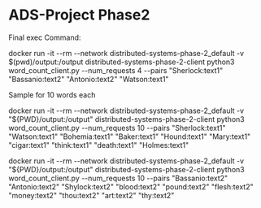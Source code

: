 # ADS-Project Phase2

Final exec Command:

docker run -it --rm --network distributed-systems-phase-2_default -v $(pwd)/output:/output distributed-systems-phase-2-client python3 word_count_client.py --num_requests 4 --pairs "Sherlock:text1" "Bassanio:text2" "Antonio:text2" "Watson:text1"

Sample for 10 words each

docker run -it --rm --network distributed-systems-phase-2_default -v "${PWD}/output:/output" distributed-systems-phase-2-client python3 word_count_client.py --num_requests 10 --pairs "Sherlock:text1"  "Watson:text1" "Bohemia:text1" "Baker:text1" "Hound:text1" "Mary:text1" "cigar:text1" "think:text1" "death:text1" "Holmes:text1"

docker run -it --rm --network distributed-systems-phase-2_default -v "${PWD}/output:/output" distributed-systems-phase-2-client python3 word_count_client.py --num_requests 10 --pairs "Bassanio:text2" "Antonio:text2" "Shylock:text2" "blood:text2" "pound:text2" "flesh:text2" "money:text2" "thou:text2" "art:text2" "thy:text2" 

